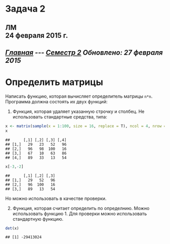 # Задача 2
ЛМ  
24 февраля 2015 г.  
----------------------
*[Главная](http://leonovmx.github.io/info/index.html) --- [Семестр 2](./index/html)*
*Обновлено: 27 февраля 2015*
----------------------
# Определить матрицы

Написать функцию, которая вычисляет определитель матрицы `n*n`.
Программа должна состоять их двух функций:

1. Функция, которая удаляет указанную строчку и столбец.
Не использовать стандартные средства, типа:

```r
x <- matrix(sample(x = 1:100, size = 16, replace = T), ncol = 4, nrow = 4)
x
```

```
##      [,1] [,2] [,3] [,4]
## [1,]   29   23   52   96
## [2,]   96   98  100   16
## [3,]   67   10   63   86
## [4,]   89   33   13   54
```

```r
x[-3,-2]
```

```
##      [,1] [,2] [,3]
## [1,]   29   52   96
## [2,]   96  100   16
## [3,]   89   13   54
```
Но можно использовать в качестве проверки.

2. Функция, которая считает определить по определнию. Можно использовать функцию 1.
Для проверки можно использовать стандартную функцию.

```r
det(x)
```

```
## [1] -29413024
```
